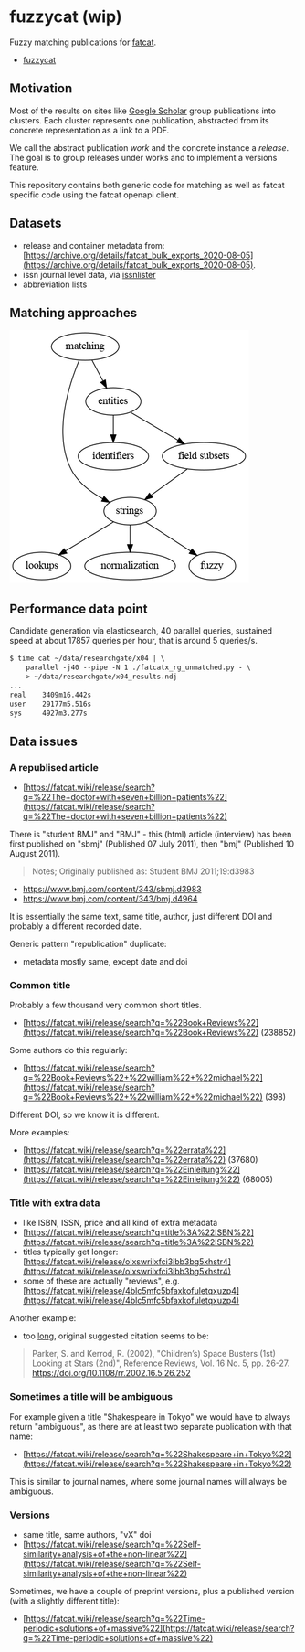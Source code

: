 # fuzzycat (wip)

Fuzzy matching publications for [fatcat](https://fatcat.wiki).

* [fuzzycat](https://pypi.org/project/fuzzycat/)

## Motivation

Most of the results on sites like [Google
Scholar](https://scholar.google.com/scholar?q=fuzzy+matching) group
publications into clusters. Each cluster represents one publication, abstracted
from its concrete representation as a link to a PDF.

We call the abstract publication *work* and the concrete instance a *release*.
The goal is to group releases under works and to implement a versions feature.

This repository contains both generic code for matching as well as fatcat
specific code using the fatcat openapi client.

## Datasets

* release and container metadata from: [https://archive.org/details/fatcat_bulk_exports_2020-08-05](https://archive.org/details/fatcat_bulk_exports_2020-08-05).
* issn journal level data, via [issnlister](https://github.com/miku/issnlister)
* abbreviation lists

## Matching approaches

![](static/approach.png)

## Performance data point

Candidate generation via elasticsearch, 40 parallel queries, sustained speed at
about 17857 queries per hour, that is around 5 queries/s.

```
$ time cat ~/data/researchgate/x04 | \
    parallel -j40 --pipe -N 1 ./fatcatx_rg_unmatched.py - \
    > ~/data/researchgate/x04_results.ndj
...
real    3409m16.442s
user    29177m5.516s
sys     4927m3.277s
```

## Data issues

### A republised article

* [https://fatcat.wiki/release/search?q=%22The+doctor+with+seven+billion+patients%22](https://fatcat.wiki/release/search?q=%22The+doctor+with+seven+billion+patients%22)

There is "student BMJ" and "BMJ" - this (html) article (interview) has been
first published on "sbmj" (Published 07 July 2011), then "bmj" (Published 10
August 2011).

> Notes; Originally published as: Student BMJ 2011;19:d3983

* https://www.bmj.com/content/343/sbmj.d3983
* https://www.bmj.com/content/343/bmj.d4964

It is essentially the same text, same title, author, just different DOI and
probably a different recorded date.

Generic pattern "republication" duplicate:

* metadata mostly same, except date and doi

### Common title

Probably a few thousand very common short titles.

* [https://fatcat.wiki/release/search?q=%22Book+Reviews%22](https://fatcat.wiki/release/search?q=%22Book+Reviews%22) (238852)

Some authors do this regularly:

* [https://fatcat.wiki/release/search?q=%22Book+Reviews%22+%22william%22+%22michael%22](https://fatcat.wiki/release/search?q=%22Book+Reviews%22+%22william%22+%22michael%22) (398)

Different DOI, so we know it is different.

More examples:

* [https://fatcat.wiki/release/search?q=%22errata%22](https://fatcat.wiki/release/search?q=%22errata%22) (37680)
* [https://fatcat.wiki/release/search?q=%22Einleitung%22](https://fatcat.wiki/release/search?q=%22Einleitung%22) (68005)

### Title with extra data

* like ISBN, ISSN, price and all kind of extra metadata
* [https://fatcat.wiki/release/search?q=title%3A%22ISBN%22](https://fatcat.wiki/release/search?q=title%3A%22ISBN%22)
* titles typically get longer: [https://fatcat.wiki/release/olxswrilxfci3ibb3bg5xhstr4](https://fatcat.wiki/release/olxswrilxfci3ibb3bg5xhstr4)
* some of these are actually "reviews", e.g. [https://fatcat.wiki/release/4blc5mfc5bfaxkofuletqxuzp4](https://fatcat.wiki/release/4blc5mfc5bfaxkofuletqxuzp4)

Another example:

* too [long](https://fatcat.wiki/release/hewmq4afvnew7pwttvulzguubu), original suggested citation seems to be:

> Parker, S. and Kerrod, R. (2002), "Children’s) Space Busters (1st) Looking at Stars (2nd)", Reference Reviews, Vol. 16 No. 5, pp. 26-27. https://doi.org/10.1108/rr.2002.16.5.26.252

### Sometimes a title will be ambiguous

For example given a title "Shakespeare in Tokyo" we would have to always return "ambiguous", as there are at least two separate publication with that name:

* [https://fatcat.wiki/release/search?q=%22Shakespeare+in+Tokyo%22](https://fatcat.wiki/release/search?q=%22Shakespeare+in+Tokyo%22)

This is similar to journal names, where some journal names will always be ambiguous.

### Versions

* same title, same authors, "vX" doi
* [https://fatcat.wiki/release/search?q=%22Self-similarity+analysis+of+the+non-linear%22](https://fatcat.wiki/release/search?q=%22Self-similarity+analysis+of+the+non-linear%22)

Sometimes, we have a couple of preprint versions, plus a published version (with a slightly different title):

* [https://fatcat.wiki/release/search?q=%22Time-periodic+solutions+of+massive%22](https://fatcat.wiki/release/search?q=%22Time-periodic+solutions+of+massive%22)
